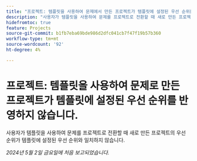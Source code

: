 ```yaml
---
title: "프로젝트: 템플릿을 사용하여 문제에서 만든 프로젝트가 템플릿에 설정된 우선 순위를 반영하지 않음"
description: "사용자가 템플릿을 사용하여 문제를 프로젝트로 전환할 때 새로 만든 프로젝트의 우선 순위가 템플릿에 설정된 우선 순위와 일치하지 않습니다."
hidefromtoc: true
feature: Projects
source-git-commit: b1fb7eba69bde986d2dfc041cb7f47f19b57b360
workflow-type: tm+mt
source-wordcount: '92'
ht-degree: 4%

---
```



# 프로젝트: 템플릿을 사용하여 문제로 만든 프로젝트가 템플릿에 설정된 우선 순위를 반영하지 않습니다.

사용자가 템플릿을 사용하여 문제를 프로젝트로 전환할 때 새로 만든 프로젝트의 우선 순위가 템플릿에 설정된 우선 순위와 일치하지 않습니다.

_2024년 5월 2일 금요일에 처음 보고되었습니다._